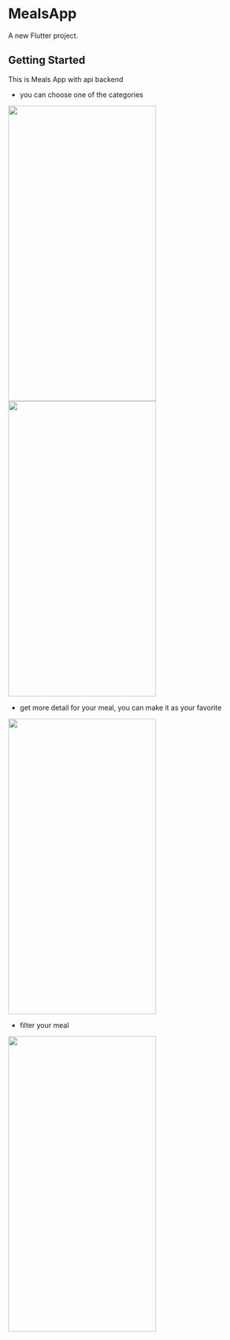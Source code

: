 # MealsApp

A new Flutter project.

## Getting Started

This is Meals App with api backend
- you can choose one of the categories 

<img src="https://user-images.githubusercontent.com/92157668/192315661-35e1bdb4-b168-4058-80f0-70d12c5b2db1.jpg" width="300" height="600">
<img src="https://user-images.githubusercontent.com/92157668/192315751-6f7735b1-c299-49f1-8051-9cd68d7cbc21.jpg" width="300" height="600">

- get more detail for your meal, you can make it as your favorite


<img src="https://user-images.githubusercontent.com/92157668/192315921-a4ea9260-1ee6-4ef8-9194-e040b3e00372.jpg" width="300" height="600">

- filter your meal

<img src="https://user-images.githubusercontent.com/92157668/192316001-ee43ce47-4c38-4421-a741-9d1acc7b85db.jpg" width="300" height="600">





